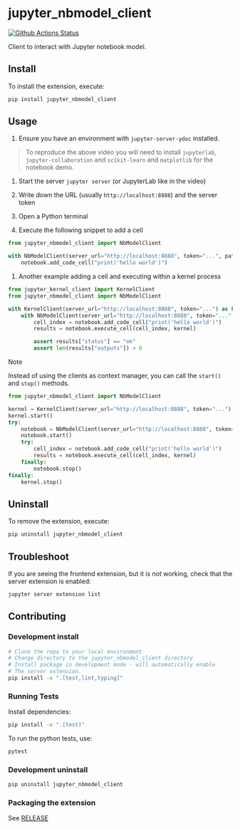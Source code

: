 <!--
  ~ Copyright (c) 2023-2024 Datalayer, Inc.
  ~
  ~ BSD 3-Clause License
-->

# jupyter_nbmodel_client

[![Github Actions Status](https://github.com/datalayer/jupyter-nbmodel-client/workflows/Build/badge.svg)](https://github.com/datalayer/jupyter-nbmodel-client/actions/workflows/build.yml)

Client to interact with Jupyter notebook model.

## Install

To install the extension, execute:

```bash
pip install jupyter_nbmodel_client
```

## Usage

1. Ensure you have an environment with `jupyter-server-ydoc` installed.

> To reproduce the above video you will need to install `jupyterlab`, `jupyter-collaboration` and `scikit-learn` and `matplotlib` for the notebook demo.

1. Start the server `jupyter server` (or JupyterLab like in the video)

1. Write down the URL (usually `http://localhost:8888`) and the server token

1. Open a Python terminal

1. Execute the following snippet to add a cell

```py
from jupyter_nbmodel_client import NbModelClient

with NbModelClient(server_url="http://localhost:8888", token="...", path="test.ipynb") as notebook:
    notebook.add_code_cell("print('hello world')")
```

1. Another example adding a cell and executing within a kernel process

```py
from jupyter_kernel_client import KernelClient
from jupyter_nbmodel_client import NbModelClient

with KernelClient(server_url="http://localhost:8888", token="...") as kernel:
    with NbModelClient(server_url="http://localhost:8888", token="...", path="test.ipynb") as notebook:
        cell_index = notebook.add_code_cell("print('hello world')")
        results = notebook.execute_cell(cell_index, kernel)

        assert results["status"] == "ok"
        assert len(results["outputs"]) > 0
```

> [!NOTE]
> Instead of using the clients as context manager, you can call the ``start()`` and ``stop()`` methods.

```py
from jupyter_nbmodel_client import NbModelClient

kernel = KernelClient(server_url="http://localhost:8888", token="...")
kernel.start()
try:
    notebook = NbModelClient(server_url="http://localhost:8888", token="...", path="test.ipynb"):
    notebook.start()
    try:
        cell_index = notebook.add_code_cell("print('hello world')")
        results = notebook.execute_cell(cell_index, kernel)
    finally:
        notebook.stop()
finally:
    kernel.stop()
```

## Uninstall

To remove the extension, execute:

```bash
pip uninstall jupyter_nbmodel_client
```

## Troubleshoot

If you are seeing the frontend extension, but it is not working, check
that the server extension is enabled:

```bash
jupyter server extension list
```

## Contributing

### Development install

```bash
# Clone the repo to your local environment
# Change directory to the jupyter_nbmodel_client directory
# Install package in development mode - will automatically enable
# The server extension.
pip install -e ".[test,lint,typing]"
```

### Running Tests

Install dependencies:

```bash
pip install -e ".[test]"
```

To run the python tests, use:

```bash
pytest
```

### Development uninstall

```bash
pip uninstall jupyter_nbmodel_client
```

### Packaging the extension

See [RELEASE](RELEASE.md)
